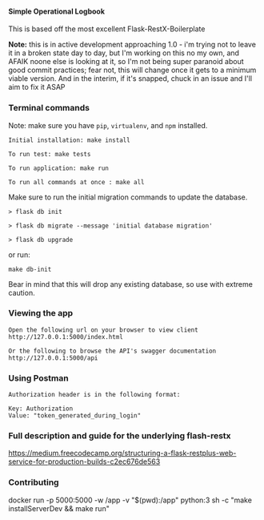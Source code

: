 #### Simple Operational Logbook

This is based off the most excellent Flask-RestX-Boilerplate

**Note:** this is in active development approaching 1.0 - i'm trying not to leave it in a broken state day to day, but I'm working on this no my own, and AFAIK noone else is looking at it, so I'm not being super paranoid about good commit practices; fear not, this will change once it gets to a minimum viable version. And in the interim, if it's snapped, chuck in an issue and I'll aim to fix it ASAP 

### Terminal commands

Note: make sure you have `pip`, `virtualenv`, and `npm` installed.

    Initial installation: make install

    To run test: make tests

    To run application: make run

    To run all commands at once : make all

Make sure to run the initial migration commands to update the database.

    > flask db init

    > flask db migrate --message 'initial database migration'

    > flask db upgrade

or run:

    make db-init

Bear in mind that this will drop any existing database, so use with extreme caution.

### Viewing the app

    Open the following url on your browser to view client
    http://127.0.0.1:5000/index.html

    Or the following to browse the API's swagger documentation
    http://127.0.0.1:5000/api

### Using Postman

    Authorization header is in the following format:

    Key: Authorization
    Value: "token_generated_during_login"

### Full description and guide for the underlying flash-restx

https://medium.freecodecamp.org/structuring-a-flask-restplus-web-service-for-production-builds-c2ec676de563

### Contributing

docker run -p 5000:5000 -w /app -v "$(pwd):/app" python:3 sh -c "make installServerDev && make run"